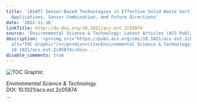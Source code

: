 ```yaml
---
title: '[ASAP] Sensor-Based Technologies in Effective Solid Waste Sorting: Successful
  Applications, Sensor Combination, and Future Directions'
date: '2022-11-16'
linkTitle: http://dx.doi.org/10.1021/acs.est.2c05874
source: 'Environmental Science & Technology: Latest Articles (ACS Publications)'
description: '<p><img src="https://pubs.acs.org/cms/10.1021/acs.est.2c05874/asset/images/medium/es2c05874_0002.gif"
  alt="TOC Graphic"/></p><div><cite>Environmental Science & Technology</cite></div><div>DOI:
  10.1021/acs.est.2c05874</div> ...'
disable_comments: true
---
```

<p><img src="https://pubs.acs.org/cms/10.1021/acs.est.2c05874/asset/images/medium/es2c05874_0002.gif" alt="TOC Graphic"/></p><div><cite>Environmental Science & Technology</cite></div><div>DOI: 10.1021/acs.est.2c05874</div> ...
